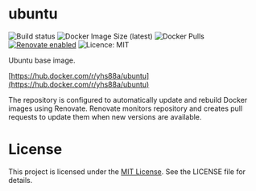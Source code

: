 # ubuntu

![Build status](https://github.com/yhs88a/ubuntu/actions/workflows/build-push.yml/badge.svg)
![Docker Image Size (latest)](https://img.shields.io/docker/image-size/yhs88a/ubuntu/latest)
![Docker Pulls](https://img.shields.io/docker/pulls/yhs88a/ubuntu)
[![Renovate enabled](https://img.shields.io/badge/renovate-enabled-brightgreen.svg)](https://renovatebot.com/)
![Licence: MIT](https://img.shields.io/github/license/yhs88a/ubuntu)

Ubuntu base image.

[https://hub.docker.com/r/yhs88a/ubuntu](https://hub.docker.com/r/yhs88a/ubuntu)

The repository is configured to automatically update and rebuild Docker images using Renovate. Renovate monitors repository and creates pull requests to update them when new versions are available.

# License

This project is licensed under the [MIT License](/LICENSE). See the LICENSE file for details.
